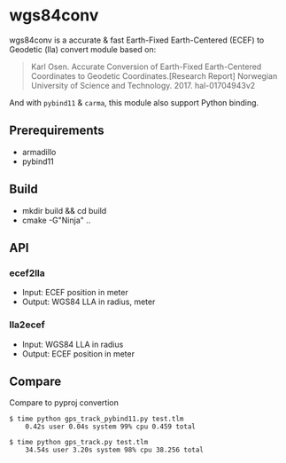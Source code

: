 wgs84conv
=========

wgs84conv is a accurate & fast Earth-Fixed Earth-Centered (ECEF) to Geodetic (lla)
convert module based on:

> Karl Osen. Accurate Conversion of Earth-Fixed Earth-Centered Coordinates to Geodetic Coordinates.[Research Report] Norwegian University of Science and Technology. 2017. hal-01704943v2

And with `pybind11` & `carma`, this module also support Python binding.


Prerequirements
---------------

* armadillo
* pybind11

Build
-----

* mkdir build && cd build
* cmake -G"Ninja" ..

API
---

### ecef2lla

* Input: ECEF position in meter
* Output: WGS84 LLA in radius, meter

### lla2ecef

* Input: WGS84 LLA in radius
* Output: ECEF position in meter


Compare
-------

Compare to pyproj convertion

```
$ time python gps_track_pybind11.py test.tlm
    0.42s user 0.04s system 99% cpu 0.459 total

$ time python gps_track.py test.tlm
    34.54s user 3.20s system 98% cpu 38.256 total
```
